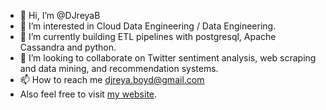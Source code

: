 - 👋 Hi, I’m @DJreyaB
- 👀 I’m interested in Cloud Data Engineering / Data Engineering.
- 🌱 I’m currently building ETL pipelines with postgresql, Apache Cassandra and python.
- 💞️ I’m looking to collaborate on Twitter sentiment analysis, web scraping and data mining, and recommendation systems.
- 📫 How to reach me djreya.boyd@gmail.com
- Also feel free to visit [my website](https://www.djreyaboyd.com/).

<!---
DJreyaB/DJreyaB is a ✨ special ✨ repository because its `README.md` (this file) appears on your GitHub profile.
You can click the Preview link to take a look at your changes.
--->
